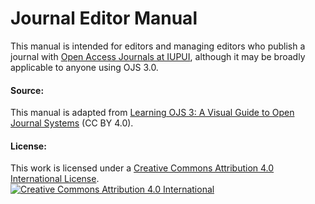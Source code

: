 # Journal Editor Manual
This manual is intended for editors and managing editors who publish a journal with [Open Access Journals at IUPUI](https://journals.iupui.edu), although it may be broadly applicable to anyone using OJS 3.0.

#### Source:
This manual is adapted from [Learning OJS 3: A Visual Guide to Open Journal Systems](https://www.gitbook.com/book/pkp/ojs3/details) (CC BY 4.0).

#### License:
This work is licensed under a [Creative Commons Attribution 4.0 International License](https://creativecommons.org/licenses/by/4.0).    
[![](https://i.creativecommons.org/l/by/4.0/88x31.png "Creative Commons Attribution 4.0 International")](http://creativecommons.org/licenses/by/4.0/)